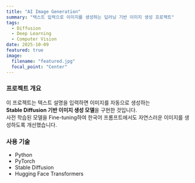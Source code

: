 ```yaml
---
title: "AI Image Generation"
summary: "텍스트 입력으로 이미지를 생성하는 딥러닝 기반 이미지 생성 프로젝트"
tags:
  - Diffusion
  - Deep Learning
  - Computer Vision
date: 2025-10-09
featured: true
image:
  filename: "featured.jpg"
  focal_point: "Center"
---
```


### 프로젝트 개요
이 프로젝트는 텍스트 설명을 입력하면 이미지를 자동으로 생성하는  
**Stable Diffusion 기반 이미지 생성 모델**을 구현한 것입니다.  
사전 학습된 모델을 Fine-tuning하여 한국어 프롬프트에서도 자연스러운 이미지를 생성하도록 개선했습니다.

### 사용 기술
- Python  
- PyTorch  
- Stable Diffusion  
- Hugging Face Transformers
